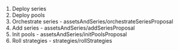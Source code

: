 1. Deploy series
2. Deploy pools
3. Orchestrate series - assetsAndSeries/orchestrateSeriesProposal
4. Add series - assetsAndSeries/addSeriesProposal
5. Init pools - assetsAndSeries/initPoolsProposal
6. Roll strategies - strategies/rollStrategies